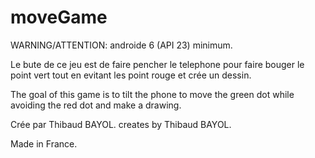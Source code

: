 # moveGame

WARNING/ATTENTION: androide 6 (API 23) minimum.

Le bute de ce jeu est de faire pencher le telephone pour faire bouger le point vert tout en evitant les point rouge et crée un dessin.

The goal of this game is to tilt the phone to move the green dot while avoiding the red dot and make a drawing.


Crée par Thibaud BAYOL.
creates by Thibaud BAYOL.

Made in France.
